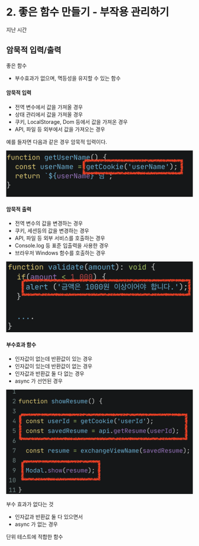 # 2. 좋은 함수 만들기 - 부작용 관리하기

지난 시간
## 암묵적 입력/출력

좋은 함수

- 부수효과가 없으며, 멱등성을 유지할 수 있는 함수

#### 암묵적 입력

- 전역 변수에서 값을 가져올 경우
- 상태 관리에서 값을 가져올 경우
- 쿠키, LocalStorage, Dom 등에서 값을 가져온 경우
- API, 파일 등 외부에서 값을 가져오는 경우 

예를 들자면 다음과 같은 경우 암묵적 입력이다.

![input1](./images/input1.png)

#### 암묵적 출력

- 전역 변수의 값을 변경하는 경우
- 쿠키, 세션등의 값을 변경하는 경우
- API, 파일 등 외부 서비스를 호출하는 경우
- Console.log 등 표준 입출력을 사용한 경우
- 브라우저 Windows 함수를 호출하는 경우

![output1](./images/output1.png)

#### 부수효과 함수

- 인자값이 없는데 반환값이 있는 경우
- 인자값이 있는데 반환값이 없는 경우
- 인자값과 반환값 둘 다 없는 경우
- async 가 선언된 경우

![inout1](./images/inout1.png)


부수 효과가 없다는 것
- 인자값과 반환값 둘 다 있으면서
- async 가 없는 경우

단위 테스트에 적합한 함수